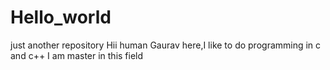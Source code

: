 # Hello_world
just another repository
Hii human
Gaurav here,I like to do programming in c and c++
I am master in this field

